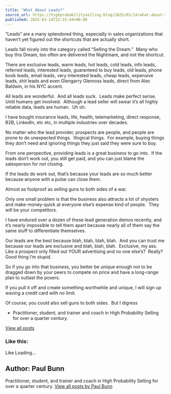 ```yaml
---
title: "What About Leads?"
source_url: https://highprobabilityselling.blog/2025/03/14/what-about-leads
published: 2025-03-14T22:15:44+00:00
---
```

“Leads” are a many splendored thing, especially in sales organizations that haven’t yet figured out the shortcuts that are actually short.


Leads fall nicely into the category called “Selling the Dream.”  Many who buy this Dream, too often are delivered the Nightmare, and not the shortcut.


There are exclusive leads, warm leads, hot leads, cold leads, info leads, referred leads, interested leads, guaranteed to buy leads, old leads, phone book leads, email leads, very interested leads, cheap leads, expensive leads, shit leads and even Glengarry Glenross leads, direct from Alec Baldwin, in his NYC accent.


All leads are wonderful.  And all leads suck.  Leads make perfect sense.  Until humans get involved.  Although a lead seller will swear it’s all highly reliable data, leads are human.  Uh oh.


I have bought insurance leads, life, health, telemarketing, direct response, B2B, LinkedIn, etc etc, in multiple industries over decades. 


No matter who the lead provider, prospects are people, and people are prone to do unexpected things.  Illogical things.  For example, buying things they don’t need and ignoring things they just said they were sure to buy.


From one perspective, providing leads is a great business to go into.  If the leads don’t work out, you still get paid, and you can just blame the salesperson for not closing.


If the leads do work out, that’s because your leads are so much better because anyone with a pulse can close them.


Almost as foolproof as selling guns to both sides of a war.


Only one small problem is that the business also attracts a lot of shysters and make\-money\-quick at everyone else’s expense kind of people.  They will be your competitors.


I have endured over a dozen of these lead generation demos recently, and it’s nearly impossible to tell them apart because nearly all of them say the same stuff to differentiate themselves.


Our leads are the best because blah, blah, blah, blah.  And you can trust me because our leads are exclusive and blah, blah, blah.  Exclusive, my ass.  Like a prospect only filled out YOUR advertising and no one else’s?  Really?  Good thing I’m stupid.


So if you go into that business, you better be unique enough not to be dragged down by your peers to compete on price and have a long\-range plan to outlast the posers.


If you pull it off and create something worthwhile and unique, I will sign up waving a credit card with no limit.


Of course, you could also sell guns to both sides.  But I digress






* Practitioner, student, and trainer and coach in High Probability Selling for over a quarter century. 



[View all posts](https://highprobabilityselling.blog/author/paulbunnhps/ "View all posts")






### Like this:

Like Loading...




Author: Paul Bunn
-----------------



 Practitioner, student, and trainer and coach in High Probability Selling for over a quarter century. [View all posts by Paul Bunn](https://highprobabilityselling.blog/author/paulbunnhps/)
